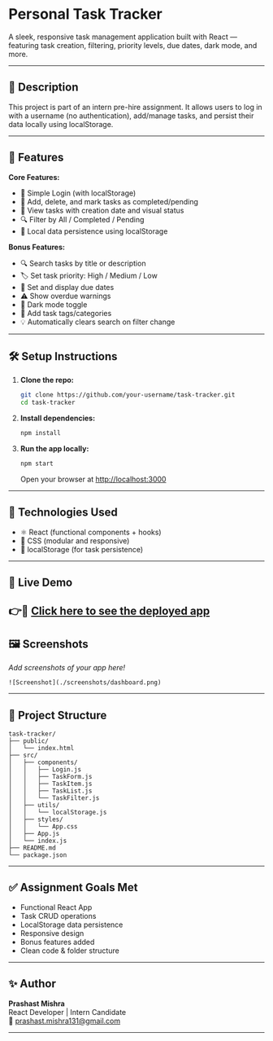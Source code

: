 # Personal Task Tracker

A sleek, responsive task management application built with React — featuring task creation, filtering, priority levels, due dates, dark mode, and more.

---

## 📖 Description

This project is part of an intern pre-hire assignment. It allows users to log in with a username (no authentication), add/manage tasks, and persist their data locally using localStorage.

---

## 🚀 Features

**Core Features:**
- 🔐 Simple Login (with localStorage)
- 📝 Add, delete, and mark tasks as completed/pending
- 📄 View tasks with creation date and visual status
- 🔍 Filter by All / Completed / Pending
- 💾 Local data persistence using localStorage

**Bonus Features:**
- 🔍 Search tasks by title or description
- 🏷️ Set task priority: High / Medium / Low
- 📅 Set and display due dates
- ⚠️ Show overdue warnings
- 🌙 Dark mode toggle
- 🧩 Add task tags/categories
- 💡 Automatically clears search on filter change

---

## 🛠 Setup Instructions

1. **Clone the repo:**
   ```bash
   git clone https://github.com/your-username/task-tracker.git
   cd task-tracker
   ```

2. **Install dependencies:**
   ```bash
   npm install
   ```

3. **Run the app locally:**
   ```bash
   npm start
   ```
   Open your browser at [http://localhost:3000](http://localhost:3000)

---

## 🧰 Technologies Used

- ⚛️ React (functional components + hooks)
- 🎨 CSS (modular and responsive)
- 💾 localStorage (for task persistence)

---

## 🔗 Live Demo

👉🔗 [Click here to see the deployed app](https://task-tracker-prashast.netlify.app/)
---

## 🖼 Screenshots

_Add screenshots of your app here!_

```
![Screenshot](./screenshots/dashboard.png)
```

---

## 📁 Project Structure

```
task-tracker/
├── public/
│   └── index.html
├── src/
│   ├── components/
│   │   ├── Login.js
│   │   ├── TaskForm.js
│   │   ├── TaskItem.js
│   │   ├── TaskList.js
│   │   └── TaskFilter.js
│   ├── utils/
│   │   └── localStorage.js
│   ├── styles/
│   │   └── App.css
│   ├── App.js
│   └── index.js
├── README.md
└── package.json
```

---

## ✅ Assignment Goals Met

- Functional React App
- Task CRUD operations
- LocalStorage data persistence
- Responsive design
- Bonus features added
- Clean code & folder structure

---

## ✨ Author

**Prashast Mishra**  
React Developer | Intern Candidate  
📧 prashast.mishra131@gmail.com


---
